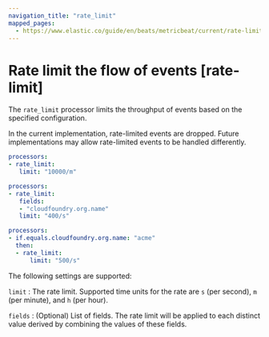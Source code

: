 ```yaml
---
navigation_title: "rate_limit"
mapped_pages:
  - https://www.elastic.co/guide/en/beats/metricbeat/current/rate-limit.html
---
```


# Rate limit the flow of events [rate-limit]


The `rate_limit` processor limits the throughput of events based on the specified configuration.

In the current implementation, rate-limited events are dropped. Future implementations may allow rate-limited events to be handled differently.

```yaml
processors:
- rate_limit:
   limit: "10000/m"
```

```yaml
processors:
- rate_limit:
   fields:
   - "cloudfoundry.org.name"
   limit: "400/s"
```

```yaml
processors:
- if.equals.cloudfoundry.org.name: "acme"
  then:
  - rate_limit:
      limit: "500/s"
```

The following settings are supported:

`limit`
:   The rate limit. Supported time units for the rate are `s` (per second), `m` (per minute), and `h` (per hour).

`fields`
:   (Optional) List of fields. The rate limit will be applied to each distinct value derived by combining the values of these fields.

